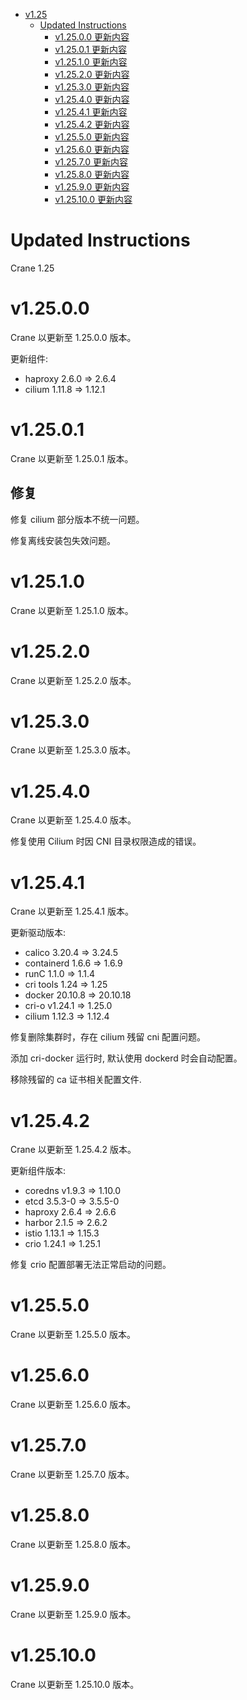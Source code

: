 - [v1.25](#v125)
  - [Updated Instructions](#updated-instructions)
    - [v1.25.0.0 更新内容](#v12500)
    - [v1.25.0.1 更新内容](#v12501)
    - [v1.25.1.0 更新内容](#v12510)
    - [v1.25.2.0 更新内容](#v12520)
    - [v1.25.3.0 更新内容](#v12530)
    - [v1.25.4.0 更新内容](#v12540)
    - [v1.25.4.1 更新内容](#v12541)
    - [v1.25.4.2 更新内容](#v12542)
    - [v1.25.5.0 更新内容](#v12550)
    - [v1.25.6.0 更新内容](#v12560)
    - [v1.25.7.0 更新内容](#v12570)
    - [v1.25.8.0 更新内容](#v12580)
    - [v1.25.9.0 更新内容](#v12590)
    - [v1.25.10.0 更新内容](#v125100)

# Updated Instructions

Crane 1.25

# v1.25.0.0

Crane 以更新至 1.25.0.0 版本。

更新组件:
  * haproxy 2.6.0 => 2.6.4
  * cilium 1.11.8 => 1.12.1

# v1.25.0.1

Crane 以更新至 1.25.0.1 版本。

## 修复

修复 cilium 部分版本不统一问题。

修复离线安装包失效问题。

# v1.25.1.0

Crane 以更新至 1.25.1.0 版本。

# v1.25.2.0

Crane 以更新至 1.25.2.0 版本。

# v1.25.3.0

Crane 以更新至 1.25.3.0 版本。

# v1.25.4.0

Crane 以更新至 1.25.4.0 版本。

修复使用 Cilium 时因 CNI 目录权限造成的错误。

# v1.25.4.1

Crane 以更新至 1.25.4.1 版本。

更新驱动版本:
  * calico 3.20.4 => 3.24.5
  * containerd 1.6.6 => 1.6.9
  * runC 1.1.0 => 1.1.4
  * cri tools 1.24 => 1.25
  * docker 20.10.8 => 20.10.18
  * cri-o v1.24.1 => 1.25.0
  * cilium 1.12.3 => 1.12.4

修复删除集群时，存在 cilium 残留 cni 配置问题。

添加 cri-docker 运行时, 默认使用 dockerd 时会自动配置。

移除残留的 ca 证书相关配置文件.

# v1.25.4.2

Crane 以更新至 1.25.4.2 版本。

更新组件版本:
  * coredns v1.9.3 => 1.10.0
  * etcd 3.5.3-0 => 3.5.5-0
  * haproxy 2.6.4 => 2.6.6
  * harbor 2.1.5 => 2.6.2
  * istio 1.13.1 => 1.15.3
  * crio 1.24.1 => 1.25.1

修复 crio 配置部署无法正常启动的问题。

# v1.25.5.0

Crane 以更新至 1.25.5.0 版本。

# v1.25.6.0

Crane 以更新至 1.25.6.0 版本。

# v1.25.7.0

Crane 以更新至 1.25.7.0 版本。

# v1.25.8.0

Crane 以更新至 1.25.8.0 版本。

# v1.25.9.0

Crane 以更新至 1.25.9.0 版本。

# v1.25.10.0

Crane 以更新至 1.25.10.0 版本。